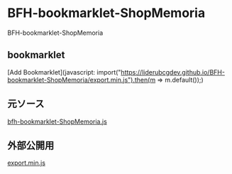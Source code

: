 # BFH-bookmarklet-ShopMemoria
BFH-bookmarklet-ShopMemoria

## bookmarklet

[Add Bookmarklet](javascript: import("https://liderubcgdev.github.io/BFH-bookmarklet-ShopMemoria/export.min.js").then(m => m.default());)

## 元ソース
[bfh-bookmarklet-ShopMemoria.js](./bfh-bookmarklet-ShopMemoria.js)

## 外部公開用
[export.min.js](./docs/export.min.js)
